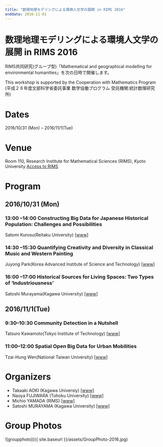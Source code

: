 ```yaml
---
title: "数理地理モデリングによる環境人文学の展開 in RIMS 2016"
enddate: 2016-11-01
---
```


# 数理地理モデリングによる環境人文学の展開 in RIMS 2016

RIMS共同研究(グループ型)「Mathematical and geographical modelling for environmental humanities」を次の日時で開催します。

This workshop is supported by the Cooperation with Mathematics Program (平成２８年度文部科学省委託事業 数学協働プログラム 受託機関:統計数理研究所)

# Dates
2016/10/31 (Mon) – 2016/11/1(Tue)

# Venue
Room 110, Research Institute for Mathematical Sciences (RIMS), Kyoto University
<a href="http://www.kurims.kyoto-u.ac.jp/en/access-01.html">Access to RIMS</a> 

# Program
## 2016/10/31 (Mon)
### 13:00 &ndash;14:00 Constructing Big Data for Japanese Historical Population: Challenges and Possibilities

Satomi Kurosu(Reitaku University) [<a href="http://www.fl.reitaku-u.ac.jp/~skurosu//">www</a>]


### 14:30 &ndash;15:30	Quantifying Creativity and Diversity in Classical Music and Western Painting

Juyong Park(Korea Advanced Institute of Science and Technology) [<a href="http://entropy.kaist.ac.kr/wordpress/">www</a>]


### 16:00 &ndash;17:00	Historical Sources for Living Spaces: Two Types of ‘Industriousness’

Satoshi Murayama(Kagawa University) [<a href="http://www.hist-info-bs.net/">www</a>]


## 2016/11/1(Tue)
### 9:30&ndash;10:30 Community Detection in a Nutshell

Tatsuro Kawamoto(Tokyo Institute of Technology) [<a href="https://tatsurokawamoto.wordpress.com//">www</a>]

### 11:00&ndash;12:00 Spatial Open Big Data for Urban Mobilities
Tzai-Hung Wen(National Taiwan University) [<a href="http://homepage.ntu.edu.tw/~wenthung/">www</a>]

# Organizers
- Takaaki AOKI (Kagawa Universiy) [[www]](http://www.ed.kagawa-u.ac.jp/~aoki/)
- Naoya FUJIWARA (Tohoku University) [[www]](https://www.is.tohoku.ac.jp/jp/laboratory/list_dept/c10.html)
- Michio YAMADA (RIMS) [[www]](http://www.kurims.kyoto-u.ac.jp/en/list/YAMADA,%20Michio.html)
- Satoshi MURAYAMA (Kagawa University) [[www]](http://hist-info-bs.net/)


# Group Photos
![groupphoto]({{ site.baseurl }}/assets/GroupPhoto-2016.jpg)